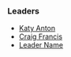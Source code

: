 ### Leaders
* [Katy Anton](mailto://katy.anton@owasp.org)
* [Craig Francis](mailto://craig.francis@owasp.org)
* [Leader Name](mailto://leader.email@owasp.org)
